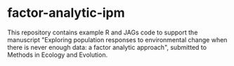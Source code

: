 # factor-analytic-ipm

This repository contains example R and JAGs code to support the manuscript "Exploring population responses to environmental change when there is never enough data: a factor analytic approach", submitted to Methods in Ecology and Evolution.

